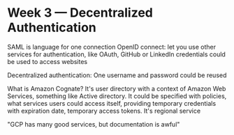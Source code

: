 # Week 3 — Decentralized Authentication

SAML is language for one connection
OpenID connect: let you use other services for authentication, like OAuth,
GitHub or LinkedIn credentials could be used to access websites

Decentralized authentication: One username and password could be reused

What is Amazon Cognate? It's user directory with a context of Amazon Web Services, something like Active directory. It could be specified with policies,
what services users could access itself, providing temporary credentials with
expiration date, temporary access tokens.
It's regional service

"GCP has many good services, but documentation is awful"